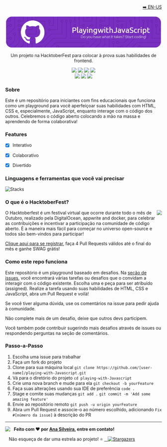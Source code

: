 <p align="right"><a href="./README.md">➡️ EN-US</a></p>


<img align="center" src="./assets/github-header-image.png"></img>


<p align="center">Um projeto na HacktoberFest para colocar à prova suas habilidades de frontend.</p>

<p align="center">
	<img src="https://img.shields.io/github/last-commit/anasilveira9787/playing-with-Javascript?color=blueviolet"/>
	<img src="https://img.shields.io/github/contributors/anasilveira9787/playing-with-Javascript?color=blueviolet"/>
	<img src="https://img.shields.io/github/issues-raw/anasilveira9787/playing-with-Javascript?color=blueviolet"/>
	<img src="https://img.shields.io/github/issues-closed-raw/anasilveira9787/playing-with-Javascript?color=blueviolet"/>
  <br>
	<img src="https://img.shields.io/badge/PRs-welcome-blueviolet.svg"/>
	<img src="https://img.shields.io/github/issues-pr-raw/anasilveira9787/playing-with-Javascript?color=blueviolet"/>
	<img src="https://img.shields.io/github/issues-pr-closed-raw/anasilveira9787/playing-with-Javascript?color=blueviolet"/>
</p>


### Sobre

Este é um repositório para iniciantes com fins educacionais que funciona como um playground para você aperfeiçoar suas habilidades com HTML, CSS e, especialmente, JavaScript, enquanto interage com o código dos outros. Celebremos o código aberto colocando a mão na massa e aprendendo de forma colaborativa!

### Features
* [x] Interativo
* [x] Colaborativo
* [x] Divertido


### Linguagens e ferramentas que você vai precisar

![Stacks](https://skillicons.dev/icons?i=html,css,js,git&perline=8&theme=light)


### O que é o HacktoberFest?

<div><img align="right" src="https://pbs.twimg.com/profile_images/1567906020831150081/oJ7mKaaj_400x400.jpg" height="100">

O Hacktoberfest é um festival virtual que ocorre durante todo o mês de Outubro, realizado pela DigitalOcean, appwrite and docker, para celebrar as contribuições e incentivar a participação na comunidade de código aberto.
É a maneira mais fácil para começar no universo open-source e todos são bem-vindos para participar!

[Clique aqui para se registrar](https://hacktoberfest.com/), faça 4 Pull Requests válidos até o final do mês e ganhe SWAG grátis!

### Como este repo funciona

Este repositório é um playground baseado em desafios. Na [seção de issues](https://github.com/anasilveira9787/playing-with-Javascript/issues), você encontrará várias tarefas ou desafios que o convidam a interagir com o código existente. Escolha uma e peça para ser atribuído (assigned). Realize a tarefa usando suas habilidades de HTML, CSS e JavaScript, abra um Pull Request e voilà!

Se você tiver alguma dúvida, use os comentários na issue para pedir ajuda à comunidade.

Não complete mais de um desafio, deixe que outros devs participem.

Você também pode contribuir sugerindo mais desafios através de issues ou respondendo perguntas na seção de comentários.


### Passo-a-Passo

1. Escolha uma issue para trabalhar
2. Faça um fork do projeto
3. Clone para sua máquina local
	`git clone https://github.com/[user-name]/playing-with-Javascript.git`
4. Vá para o diretório do projeto
	`cd playing-with-Javascript`
6. Crie uma nova branch e mude para ela
  `git checkout -b yourFeature`
5. Faça suas alterações usando sua IDE de preferência
   `code .`
6. Stage e comite suas mudanças
   `git add .`
	 `git commit -m 'Add some amazing feature'`
7. Envie ao repositório remoto
   `git push -u origin yourFeature`
8. Abra um Pull Request e associe-o ao número escolhido, adicionando `Fix #[número da issue]` à descrição do PR




---

<img align="left" src="https://avatars.githubusercontent.com/anasilveira9787?size=100">

&nbsp;&nbsp; **Feito com ❤️ por [Ana Silveira](https://www.linkedin.com/in/anaccord), entre em contato!**

&nbsp;&nbsp;  Não esqueça de dar uma estrela ao projeto! ⭐   <a href="https://github.com/tgmarinho/README-ecoleta/stargazers">
&nbsp;&nbsp;  <img alt="Stargazers" src="https://img.shields.io/github/stars/anasilveira9787/playing-with-Javascript?style=social">
</a>
